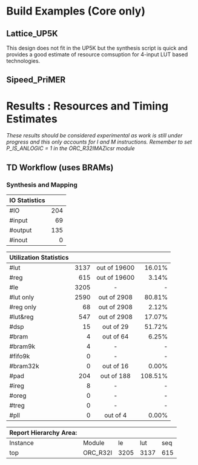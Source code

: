 # Build Examples (Core only)

## Lattice_UP5K
 This design does not fit in the UP5K but the synthesis script is quick and provides a good estimate of resource comsuption for 4-input LUT based technologies.

## Sipeed_PriMER
# Results : Resources and Timing Estimates
_These results should be considered experimental as work is still under progress and this only accounts for I and M instructions. Remember to set P_IS_ANLOGIC = 1 in the ORC_R32IMAZicsr module_

## TD Workflow (uses BRAMs)

### Synthesis and Mapping

| IO Statistics |           |
| :------------ | --------: |
| #IO           |       204 |
|   #input      |        69 |
|   #output     |       135 |
|   #inout      |         0 |


|Utilization Statistics|     |                  |       |
| :------------------ | ---: | :--------------: | ----: |
| #lut                | 3137 |   out of  19600  | 16.01%|
| #reg                |  615 |   out of  19600  |  3.14%|
| #le                 | 3205 |          -       |     - |
|   #lut only         | 2590 |   out of   2908  | 80.81%|
|   #reg only         |   68 |   out of   2908  |  2.12%|
|   #lut&reg          |  547 |   out of   2908  | 17.07%|
| #dsp                |   15 |   out of     29  | 51.72%|
| #bram               |    4 |   out of     64  |  6.25%|
|   #bram9k           |    4 |        -         |  -    |
|   #fifo9k           |    0 |        -         |   -   |
| #bram32k            |    0 |   out of     16  |  0.00%|
| #pad                |  204 |   out of    188  |108.51%|
|   #ireg             |    8 |        -         |   -   |
|   #oreg             |    0 |        -         |   -   |
|   #treg             |    0 |        -         |   -   |
| #pll                |    0 |   out of      4  |  0.00%|

               

|Report Hierarchy Area: |  | | | |
:-------- | :-------- | :---- |:------| :---- |
| Instance | Module   | le    | lut   | seq   |
| top      | ORC_R32I | 3205  | 3137  | 615   |

